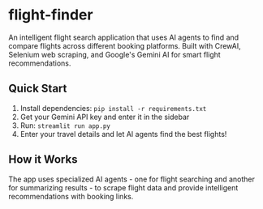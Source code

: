 # flight-finder

An intelligent flight search application that uses AI agents to find and compare flights across different booking platforms. Built with CrewAI, Selenium web scraping, and Google's Gemini AI for smart flight recommendations.

## Quick Start
1. Install dependencies: `pip install -r requirements.txt`
2. Get your Gemini API key and enter it in the sidebar
3. Run: `streamlit run app.py`
4. Enter your travel details and let AI agents find the best flights!

## How it Works
The app uses specialized AI agents - one for flight searching and another for summarizing results - to scrape flight data and provide intelligent recommendations with booking links.
